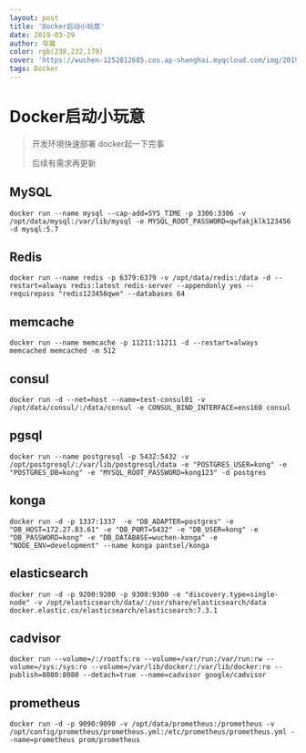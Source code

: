 ```yaml
---
layout: post
title: 'Docker启动小玩意'
date: 2019-03-29
author: 邬晨
color: rgb(238,232,170)
cover: 'https://wuchen-1252812685.cos.ap-shanghai.myqcloud.com/img/2019-03-29/th1.jpg'
tags: Docker
---
```






# Docker启动小玩意



> 开发环境快速部署 docker起一下完事
>
> 后续有需求再更新

## MySQL

```shell
docker run --name mysql --cap-add=SYS_TIME -p 3306:3306 -v /opt/data/mysql:/var/lib/mysql -e MYSQL_ROOT_PASSWORD=qwfakjklk123456 -d mysql:5.7
```

## Redis

```shell
docker run --name redis -p 6379:6379 -v /opt/data/redis:/data -d --restart=always redis:latest redis-server --appendonly yes --requirepass "redis123456qwe" --databases 64
```

## memcache

```shell
docker run --name memcache -p 11211:11211 -d --restart=always memcached memcached -m 512
```

## consul
```shell
docker run -d --net=host --name=test-consul01 -v /opt/data/consul/:/data/consul -e CONSUL_BIND_INTERFACE=ens160 consul
```

## pgsql
```shell
docker run --name postgresql -p 5432:5432 -v /opt/postgresql/:/var/lib/postgresql/data -e "POSTGRES_USER=kong" -e "POSTGRES_DB=kong" -e "MYSQL_ROOT_PASSWORD=kong123" -d postgres
```

## konga
```shell
docker run -d -p 1337:1337  -e "DB_ADAPTER=postgres" -e "DB_HOST=172.27.83.61" -e "DB_PORT=5432" -e "DB_USER=kong" -e "DB_PASSWORD=kong" -e "DB_DATABASE=wuchen-konga" -e "NODE_ENV=development" --name konga pantsel/konga
```

## elasticsearch
```shell
docker run -d -p 9200:9200 -p 9300:9300 -e "discovery.type=single-node" -v /opt/elasticsearch/data/:/usr/share/elasticsearch/data  docker.elastic.co/elasticsearch/elasticsearch:7.3.1
```

## cadvisor
```shell
docker run --volume=/:/rootfs:ro --volume=/var/run:/var/run:rw --volume=/sys:/sys:ro --volume=/var/lib/docker/:/var/lib/docker:ro --publish=8080:8080 --detach=true --name=cadvisor google/cadvisor
```

## prometheus
```shell
docker run -d -p 9090:9090 -v /opt/data/prometheus:/prometheus -v /opt/config/prometheus/prometheus.yml:/etc/prometheus/prometheus.yml --name=prometheus prom/prometheus
```
